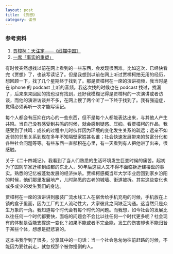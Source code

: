 ```yaml
---
layout: post
title: 《贾想》
category: 读书
---
```


### 参考资料
1. [贾樟柯：天注定——《线描中国》](https://music.163.com/#/program?id=908735113)
1. [一席「事实的重塑」](http://yixi.tv/speech/332)

有时候突然想找以前在网上看到的一些东西，会发现很困难。比如这次，已经快看完《贾想》了，也该写读记了。但是我想到以前在网上听过贾樟柯拍无用的经历，想回顾一下，找了几个星期终于找到了。那是贾樟柯在一席的演讲视频，我当时是在 iphone 的 podcast 上听的音频。我这次找的时候也在 podcast 找过，找漏了，后来来来回回的找也没有找到，还好我模糊记得是贾樟柯的一次演讲或者访谈，而他的演讲访谈并不多，在网上搜了两个听了一下终于找到了。我有强迫症，觉得必须再听一次才能写读记。

每个人都会有压抑在内心的一些东西，但不是每个人都能表达出来，与其他人产生共鸣。当自己没有感受到共鸣的时候，就会感到疑惑、压抑。看贾樟柯的作品，我感受到了共鸣：成长的过程中儿时伙伴因为环境的变化发生关系的疏远；远亲不如近邻的邻里关系到现在多年不知隔壁家姓甚名谁；社会快速发展带来的贫富分化和各种社会问题等等。有些东西一直郁积在心里，有一天看到有人把他讲了出来，很感触。

关于《二十四城记》。我看到了当人们熟悉的生活环境发生巨变时候的痛苦。起初为了国防举家迁移到成都的东北人，50年后这些人又不得不面临拆迁建楼盘的事实。熟悉的记忆被蓬勃发展的经济抹杀。贾樟柯感概当年大学毕业后回到家乡汾阳的时候，他们那里发展地产，儿时熟悉的古老的城墙、街道被拆。其实这些变化也或多或少的发生我们的身边。

贾樟柯在一席的演讲讲到服装厂流水线工人在宿舍给手机充电的时候，手机放在上锁的盒子里面，因为工厂的工人流动性大，大家彼此之间缺乏沟通。这当然只是众生万象的一角。我知道每个时代会有每个时代的问题。而我想，如今社会的发展比以往任何一个时代都要快，面临的问题会不会比以往任何一个时代更多呢？社会现有的体制是否能支撑这一变化？如果不能或者不完全能，发生的伤害却也不能归咎于某些个体，想想是挺悲哀的。

这本书我学到了很多，分享其中的一句话：当一个社会急匆匆往前赶路的时候，不能因为要往前走，就忽视那个被你撞倒的人。
